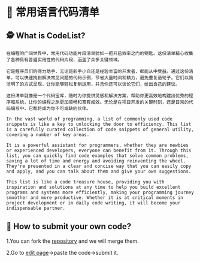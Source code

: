 # 📕 常用语言代码清单

## 🕵️ What is CodeList?

```text
在编程的广阔世界中，常用代码功能片段清单犹如一把开启效率之门的钥匙。这份清单精心收集了各种具有普遍实用性的代码片段，涵盖了众多关键领域。

它是程序员们的得力助手，无论是新手小白还是经验丰富的开发者，都能从中受益。通过这份清单，可以快速找到解决常见问题的代码示例，节省大量时间和精力，避免重复造轮子。它们以简洁明了的方式呈现，让你能够轻松复制运用，并且你还可以谈论它们，给出自己的建议。

这份清单就像是一个代码宝库，随时为你提供灵感和解决方案，帮助你更高效地构建出优秀的程序和系统，让你的编程之旅更加顺畅和富有成效。无论是在项目开发的关键时刻，还是日常的代码编写中，它都将成为你不可或缺的伙伴。

In the vast world of programming, a list of commonly used code snippets is like a key to unlocking the door to efficiency. This list is a carefully curated collection of code snippets of general utility, covering a number of key areas.

It is a powerful assistant for programmers, whether they are newbies or experienced developers, everyone can benefit from it. Through this list, you can quickly find code examples that solve common problems, saving a lot of time and energy and avoiding reinventing the wheel. They're presented in a clear and concise way that you can easily copy and apply, and you can talk about them and give your own suggestions.

This list is like a code treasure house, providing you with inspiration and solutions at any time to help you build excellent programs and systems more efficiently, making your programming journey smoother and more productive. Whether it is at critical moments in project development or in daily code writing, it will become your indispensable partner.
```

## 📝 How to submit your own code?

1.You can fork the [repository](https://github.com/nullno/codeList) and we will merge them.

2.Go to [edit page](#/submitCode)->paste the code->submit it.
